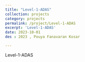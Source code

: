 ```yaml
---
title: "Level-1-ADAS"
collection: projects
category: projects
permalink: /project/Level-1-ADAS
excerpt: 'Level-1-ADAS'
date: 2023-10-01
des : 2023 , Pouya Fanavaran Kosar 

---
```

Level-1-ADAS